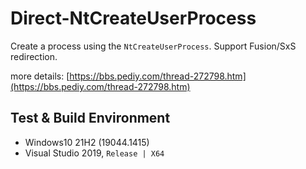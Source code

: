 # Direct-NtCreateUserProcess

Create a process using the `NtCreateUserProcess`. Support Fusion/SxS redirection.

more details: [https://bbs.pediy.com/thread-272798.htm](https://bbs.pediy.com/thread-272798.htm)

## Test  & Build Environment

* Windows10 21H2 (19044.1415)
* Visual Studio 2019, `Release | X64`
